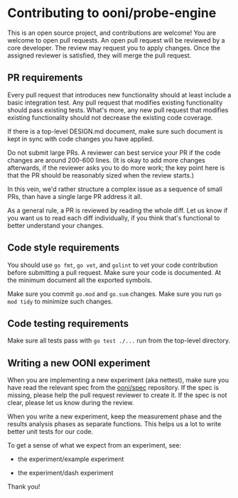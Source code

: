 # Contributing to ooni/probe-engine

This is an open source project, and contributions are welcome! You are welcome
to open pull requests. An open pull request will be reviewed by a core
developer. The review may request you to apply changes. Once the assigned
reviewer is satisfied, they will merge the pull request.

## PR requirements

Every pull request that introduces new functionality should at least
include a basic integration test. Any pull request that modifies existing
functionality should pass existing tests. What's more, any new pull
request that modifies existing functionality should not decrease the
existing code coverage.

If there is a top-level DESIGN.md document, make sure such document is
kept in sync with code changes you have applied.

Do not submit large PRs. A reviewer can best service your PR if the
code changes are around 200-600 lines. (It is okay to add more changes
afterwards, if the reviewer asks you to do more work; the key point
here is that the PR should be reasonably sized when the review starts.)

In this vein, we'd rather structure a complex issue as a sequence of
small PRs, than have a single large PR address it all.

As a general rule, a PR is reviewed by reading the whole diff. Let us
know if you want us to read each diff individually, if you think that's
functional to better understand your changes.

## Code style requirements

You should use `go fmt`, `go vet`, and `golint` to vet your code
contribution before submitting a pull request. Make sure your code
is documented. At the minimum document all the exported symbols.

Make sure you commit `go.mod` and `go.sum` changes. Make sure you
run `go mod tidy` to minimize such changes.

## Code testing requirements

Make sure all tests pass with `go test ./...` run from the
top-level directory.

## Writing a new OONI experiment

When you are implementing a new experiment (aka nettest), make sure
you have read the relevant spec from the [ooni/spec](
https://github.com/ooni/spec) repository. If the spec is missing,
please help the pull request reviewer to create it. If the spec is
not clear, please let us know during the review.

When you write a new experiment, keep the measurement phase and the
results analysis phases as separate functions. This helps us a lot
to write better unit tests for our code.

To get a sense of what we expect from an experiment, see:

- the experiment/example experiment

- the experiment/dash experiment

Thank you!

